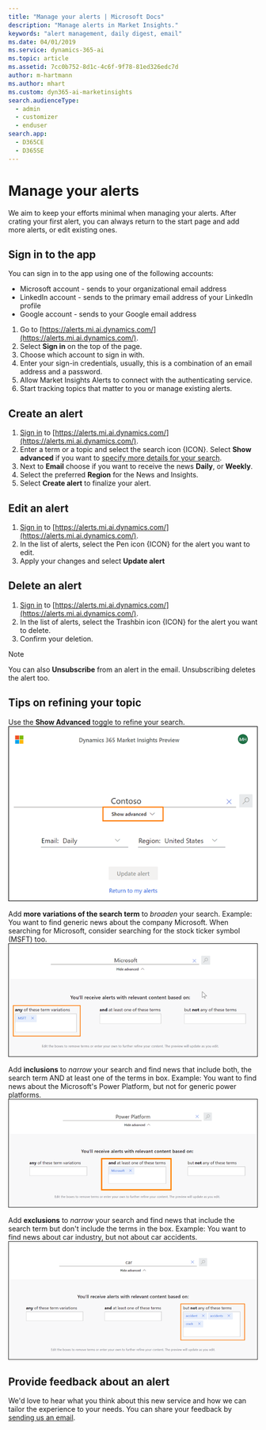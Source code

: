 ```yaml
---
title: "Manage your alerts | Microsoft Docs"
description: "Manage alerts in Market Insights."
keywords: "alert management, daily digest, email"
ms.date: 04/01/2019
ms.service: dynamics-365-ai
ms.topic: article
ms.assetid: 7cc0b752-8d1c-4c6f-9f78-81ed326edc7d
author: m-hartmann
ms.author: mhart
ms.custom: dyn365-ai-marketinsights
search.audienceType: 
  - admin
  - customizer
  - enduser
search.app: 
  - D365CE
  - D365SE
---
```


# Manage your alerts

We aim to keep your efforts minimal when managing your alerts. After crating your first alert, you can always return to the start page and add more alerts, or edit existing ones.

## Sign in to the app

You can sign in to the app using one of the following accounts: 
- Microsoft account - sends to your organizational email address 
- LinkedIn account - sends to the primary email address of your LinkedIn profile
- Google account - sends to your Google email address

1. Go to [https://alerts.mi.ai.dynamics.com/](https://alerts.mi.ai.dynamics.com/).
2. Select **Sign in** on the top of the page. 
3. Choose which account to sign in with. 
4. Enter your sign-in credentials, usually, this is a combination of an email address and a password.
5. Allow Market Insights Alerts to connect with the authenticating service. 
6. Start tracking topics that matter to you or manage existing alerts.

## Create an alert

1. [Sign in](#sign-in-to-the-app) to [https://alerts.mi.ai.dynamics.com/](https://alerts.mi.ai.dynamics.com/).
2. Enter a term or a topic and select the search icon {ICON}. Select **Show advanced** if you want to [specify more details for your search](#refine-your-topic).
3. Next to **Email** choose if you want to receive the news **Daily**, or **Weekly**.
4. Select the preferred **Region** for the News and Insights. 
5. Select **Create alert** to finalize your alert.

## Edit an alert

1. [Sign in](#sign-in-to-the-app) to [https://alerts.mi.ai.dynamics.com/](https://alerts.mi.ai.dynamics.com/).
2. In the list of alerts, select the Pen icon {ICON} for the alert you want to edit.
3. Apply your changes and select **Update alert**

## Delete an alert

1. [Sign in](#sign-in-to-the-app) to [https://alerts.mi.ai.dynamics.com/](https://alerts.mi.ai.dynamics.com/).
2. In the list of alerts, select the Trashbin icon {ICON} for the alert you want to delete.
3. Confirm your deletion.

> [!NOTE]
> You can also **Unsubscribe** from an alert in the email. Unsubscribing deletes the alert too. 

## Tips on refining your topic

Use the **Show Advanced** toggle to refine your search.
![Show advanced control for Market Insights alerts](media/alerts-show-advanced.png)

Add **more variations of the search term** to *broaden* your search. Example: You want to find generic news about the company Microsoft. When searching for Microsoft, consider searching for the stock ticker symbol (MSFT) too.
![Add more variations to a search topic](media/alerts-more-terms.png)

Add **inclusions** to *narrow* your search and find news that include both, the search term AND at least one of the terms in box. Example: You want to find news about the Microsoft's Power Platform, but not for generic power platforms. 
![Add terms to appear with the search term](media/alerts-inclusions.png)

Add **exclusions** to *narrow* your search and find news that include the search term but don't include the terms in the box. Example: You want to find news about car industry, but not about car accidents.
![Add terms to not appear with the search term](media/alerts-exclusions.png)

## Provide feedback about an alert

We'd love to hear what you think about this new service and how we can tailor the experience to your needs. 
You can share your feedback by [sending us an email](mailto:afeed@microsoft.com).